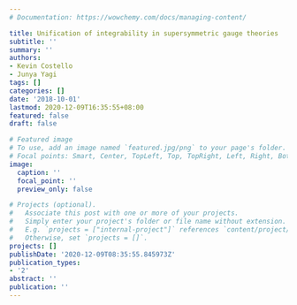 ```yaml
---
# Documentation: https://wowchemy.com/docs/managing-content/

title: Unification of integrability in supersymmetric gauge theories
subtitle: ''
summary: ''
authors:
- Kevin Costello
- Junya Yagi
tags: []
categories: []
date: '2018-10-01'
lastmod: 2020-12-09T16:35:55+08:00
featured: false
draft: false

# Featured image
# To use, add an image named `featured.jpg/png` to your page's folder.
# Focal points: Smart, Center, TopLeft, Top, TopRight, Left, Right, BottomLeft, Bottom, BottomRight.
image:
  caption: ''
  focal_point: ''
  preview_only: false

# Projects (optional).
#   Associate this post with one or more of your projects.
#   Simply enter your project's folder or file name without extension.
#   E.g. `projects = ["internal-project"]` references `content/project/deep-learning/index.md`.
#   Otherwise, set `projects = []`.
projects: []
publishDate: '2020-12-09T08:35:55.845973Z'
publication_types:
- '2'
abstract: ''
publication: ''
---
```

